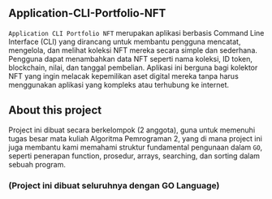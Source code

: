 ## Application-CLI-Portfolio-NFT

```Application CLI Portfolio NFT``` merupakan aplikasi berbasis Command Line Interface (CLI) yang dirancang untuk membantu pengguna mencatat, mengelola, dan melihat koleksi NFT mereka secara simple dan sederhana. Pengguna dapat menambahkan data NFT seperti nama koleksi, ID token, blockchain, nilai, dan tanggal pembelian. Aplikasi ini berguna bagi kolektor NFT yang ingin melacak kepemilikan aset digital mereka tanpa harus menggunakan aplikasi yang kompleks atau terhubung ke internet.

## About this project
Project ini dibuat secara berkelompok (2 anggota), guna untuk memenuhi tugas besar mata kuliah Algoritma Pemrograman 2, yang di mana project ini juga membantu kami memahami struktur fundamental pengunaan dalam ```GO```, seperti penerapan function, prosedur, arrays, searching, dan sorting dalam sebuah program.

### (Project ini dibuat seluruhnya dengan GO Language)



